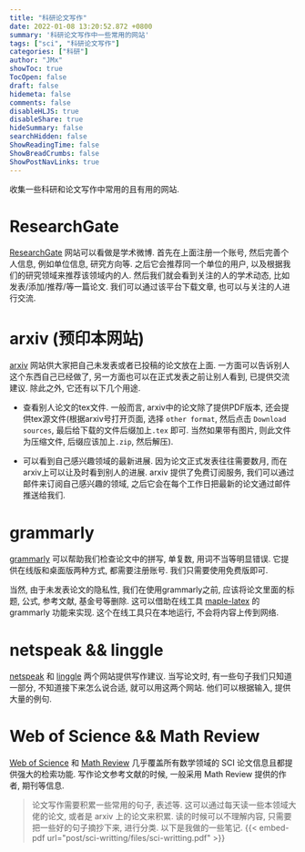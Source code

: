 ```yaml
---
title: "科研论文写作"
date: 2022-01-08 13:20:52.872 +0800
summary: '科研论文写作中一些常用的网站'
tags: ["sci", "科研论文写作"]
categories: ["科研"]
author: "JMx"
showToc: true
TocOpen: false
draft: false
hidemeta: false
comments: false
disableHLJS: true 
disableShare: true
hideSummary: false
searchHidden: false
ShowReadingTime: false
ShowBreadCrumbs: false
ShowPostNavLinks: true
---
```



收集一些科研和论文写作中常用的且有用的网站.


# ResearchGate
[ResearchGate](https://www.researchgate.net/) 网站可以看做是学术微博. 首先在上面注册一个账号, 然后完善个人信息, 例如单位信息, 研究方向等. 之后它会推荐同一个单位的用户, 以及根据我们的研究领域来推荐该领域内的人.
然后我们就会看到关注的人的学术动态, 比如发表/添加/推荐/等一篇论文. 我们可以通过该平台下载文章, 也可以与关注的人进行交流.


# arxiv (预印本网站)
[arxiv](https://arxiv.org) 网站供大家把自己未发表或者已投稿的论文放在上面. 一方面可以告诉别人这个东西自己已经做了, 另一方面也可以在正式发表之前让别人看到, 已提供交流建议. 除此之外, 它还有以下几个用途.

- 查看别人论文的tex文件. 一般而言, arxiv中的论文除了提供PDF版本, 还会提供tex源文件(根据arxiv号打开页面, 选择 ```other format```, 然后点击 ```Download sources```, 最后给下载的文件后缀加上```.tex``` 即可. 当然如果带有图片, 则此文件为压缩文件, 后缀应该加上```.zip```, 然后解压). 


- 可以看到自己感兴趣领域的最新进展. 因为论文正式发表往往需要数月, 而在arxiv上可以让及时看到别人的进展. arxiv 提供了免费订阅服务, 我们可以通过邮件来订阅自己感兴趣的领域, 之后它会在每个工作日把最新的论文通过邮件推送给我们.


# grammarly
[grammarly](https://app.grammarly.com/) 可以帮助我们检查论文中的拼写, 单复数, 用词不当等明显错误. 它提供在线版和桌面版两种方式, 都需要注册账号. 我们只需要使用免费版即可. 

当然, 由于未发表论文的隐私性, 我们在使用grammarly之前, 应该将论文里面的标题, 公式, 参考文献, 基金号等删除. 这可以借助在线工具 [maple-latex](https://jiandandaoxingfu.gitee.io/maple-latex/) 的 grammarly 功能来实现. 这个在线工具只在本地运行, 不会将内容上传到网络.


# netspeak && linggle
[netspeak](https://netspeak.org/) 和 [linggle](https://linggle.com/) 两个网站提供写作建议. 当写论文时, 有一些句子我们只知道一部分, 不知道接下来怎么说合适, 就可以用这两个网站. 他们可以根据输入, 提供大量的例句.

# Web of Science && Math Review
[Web of Science](https://www.webofscience.com/wos/alldb/basic-search) 和 [Math Review](https://mathscinet.ams.org/mathscinet/index.html) 几乎覆盖所有数学领域的 SCI 论文信息且都提供强大的检索功能. 写作论文参考文献的时候, 一般采用 Math Review 提供的作者, 期刊等信息.




> 论文写作需要积累一些常用的句子, 表述等. 这可以通过每天读一些本领域大佬的论文, 或者是 arxiv 上的论文来积累. 读的时候可以不理解内容, 只需要把一些好的句子摘抄下来, 进行分类. 以下是我做的一些笔记.
> {{< embed-pdf url="post/sci-writting/files/sci-writting.pdf" >}} 